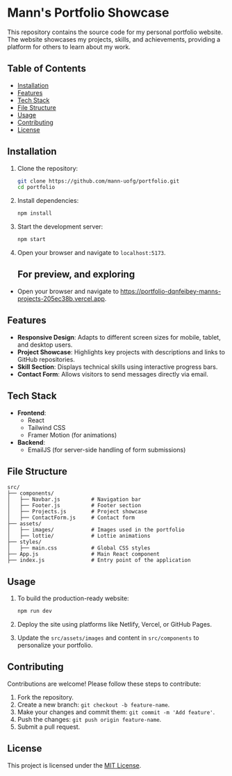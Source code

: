 # Mann's Portfolio Showcase

This repository contains the source code for my personal portfolio website. The website showcases my projects, skills, and achievements, providing a platform for others to learn about my work.

## Table of Contents

- [Installation](#installation)
- [Features](#features)
- [Tech Stack](#tech-stack)
- [File Structure](#file-structure)
- [Usage](#usage)
- [Contributing](#contributing)
- [License](#license)

## Installation

1. Clone the repository:
   ```bash
   git clone https://github.com/mann-uofg/portfolio.git
   cd portfolio
   ```

2. Install dependencies:
   ```bash
   npm install
   ```

3. Start the development server:
   ```bash
   npm start
   ```
4. Open your browser and navigate to `localhost:5173`.

   ## For preview, and exploring

- Open your browser and navigate to https://portfolio-dqnfeibey-manns-projects-205ec38b.vercel.app.

## Features

- **Responsive Design**: Adapts to different screen sizes for mobile, tablet, and desktop users.
- **Project Showcase**: Highlights key projects with descriptions and links to GitHub repositories.
- **Skill Section**: Displays technical skills using interactive progress bars.
- **Contact Form**: Allows visitors to send messages directly via email.

## Tech Stack

- **Frontend**:
  - React
  - Tailwind CSS
  - Framer Motion (for animations)
- **Backend**:
  - EmailJS (for server-side handling of form submissions)

## File Structure

```plaintext
src/
├── components/
│   ├── Navbar.js          # Navigation bar
│   ├── Footer.js          # Footer section
│   ├── Projects.js        # Project showcase
│   ├── ContactForm.js     # Contact form
├── assets/
│   ├── images/            # Images used in the portfolio
│   ├── lottie/            # Lottie animations
├── styles/
│   ├── main.css           # Global CSS styles
├── App.js                 # Main React component
├── index.js               # Entry point of the application
```

## Usage

1. To build the production-ready website:
   ```bash
   npm run dev
   ```

2. Deploy the site using platforms like Netlify, Vercel, or GitHub Pages.

3. Update the `src/assets/images` and content in `src/components` to personalize your portfolio.

## Contributing

Contributions are welcome! Please follow these steps to contribute:
1. Fork the repository.
2. Create a new branch: `git checkout -b feature-name`.
3. Make your changes and commit them: `git commit -m 'Add feature'`.
4. Push the changes: `git push origin feature-name`.
5. Submit a pull request.

## License

This project is licensed under the [MIT License](LICENSE).
